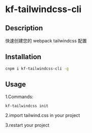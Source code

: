 # kf-tailwindcss-cli

## Description

快速创建您的 webpack tailwindcss 配置

## Installation

```bash
cnpm i kf-tailwindcss-cli -g
```

## Usage

1.Commands:

```bash
kf-tailwindcss init
```

2.import tailwind.css in your project

3.restart your project